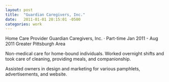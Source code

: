 ```yaml
---
layout: post
title:  "Guardian Caregivers, Inc."
date:   2011-01-01 20:15:01 -0500
categories: work
---
```


Home Care Provider
Guardian Caregivers, Inc. · Part-time
Jan 2011 - Aug 2011
Greater Pittsburgh Area

Non-medical care for home-bound individuals. Worked overnight shifts and took care of cleaning, providing meals, and companionship. 

Assisted owners in design and marketing for various pamphlets, advertisements, and website.

